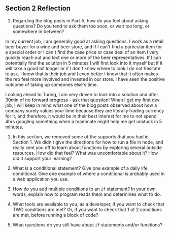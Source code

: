 ## Section 2 Reflection

1. Regarding the blog posts in Part A, how do you feel about asking questions? Do you tend to ask them too soon, or wait too long, or somewhere in between?

In my current job, I am generally good at asking questions. I work as a retail beer buyer for a wine and beer store, and if I can't find a particular item for a special order or I can't find the case price or case deal of an item I very quickly reach out and text one or more of the beer representatives. If I can potentially find the solution in 5 minutes I will first look into it myself but if it will take a good bit longer or if I don't know where to look I do not hesitate to ask. I know that is their job and I even better I know that it often makes the rep feel more involved and invested in our store. I have seen the positive outcome of taking up someones else's time.

Looking ahead to Turing, I am very driven to look into a solution and after 30min of no forward progress - ask that question! When I get my first dev job, I will keep in mind what one of the blog posts observed about how a company surely values your time because they are literally trading currency for it, and therefore, it would be in their best interest for me to not spend 4hrs googling something when a teammate might help me get unstuck in 5 minutes.

1. In this section, we removed some of the supports that you had in Section 1. We didn't give the directions for how to run a file in node, and really sent you off to learn about functions by exploring several outside resources. How did that feel? What was uncomfortable about it? How did it support your learning?

1. What is a conditional statement? Give one example of a daily life conditional. Give one example of where a conditional is probably used in a web application you use.

1. How do you add multiple conditions to an `if` statement? In your own words, explain how to program reads them and determines what to do.

1. What tools are available to you, as a developer, if you want to check that TWO conditions are met? Or, if you want to check that 1 of 2 conditions are met, before running a block of code?

1. What questions do you still have about `if` statements and/or functions?

